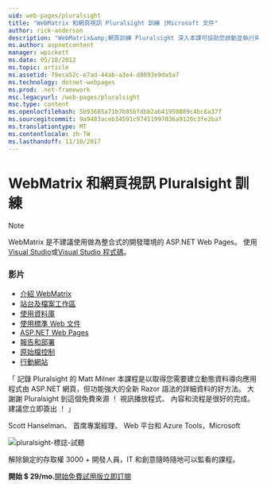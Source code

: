 ```yaml
---
uid: web-pages/pluralsight
title: "WebMatrix 和網頁視訊 Pluralsight 訓練 |Microsoft 文件"
author: rick-anderson
description: "WebMatrix&amp;網頁訓練 Pluralsight 深入本課可協助您啟動並執行與 WebMatrix 及 ASP.NET 網頁。 它涵蓋了 everythi..."
ms.author: aspnetcontent
manager: wpickett
ms.date: 05/18/2012
ms.topic: article
ms.assetid: 79eca52c-e7ad-44ab-a3e4-d8093e9da5a7
ms.technology: dotnet-webpages
ms.prod: .net-framework
msc.legacyurl: /web-pages/pluralsight
msc.type: content
ms.openlocfilehash: 5b93685a71b7b85bfdbb2ab41950889c4bc6a37f
ms.sourcegitcommit: 9a9483aceb34591c97451997036a9120c3fe2baf
ms.translationtype: MT
ms.contentlocale: zh-TW
ms.lasthandoff: 11/10/2017
---
```

<a name="webmatrix-and-web-pages-video-training-from-pluralsight"></a>WebMatrix 和網頁視訊 Pluralsight 訓練
====================

> [!NOTE] 
> WebMatrix 是不建議使用做為整合式的開發環境的 ASP.NET Web Pages。 使用[Visual Studio](xref:aspnet/web-pages/overview/getting-started/program-asp-net-web-pages-in-visual-studio)或[Visual Studio 程式碼](https://code.visualstudio.com/)。

### <a name="videos"></a>影片

- [介紹 WebMatrix](https://pluralsight.com/training/Player?author=matt-milner&name=webmatrix-introduction-m1&mode=live&clip=0&course=webmatrix-introduction)
- [站台及檔案工作區](https://pluralsight.com/training/Player?author=matt-milner&name=webmatrix-introduction-m2&mode=live&clip=0&course=webmatrix-introduction)
- [使用資料庫](https://pluralsight.com/training/Player?author=matt-milner&name=webmatrix-introduction-m3&mode=live&clip=0&course=webmatrix-introduction)
- [使用標準 Web 文件](https://pluralsight.com/training/Player?author=matt-milner&name=webmatrix-introduction-m4&mode=live&clip=0&course=webmatrix-introduction)
- [ASP.NET Web Pages](https://pluralsight.com/training/Player?author=matt-milner&name=webmatrix-introduction-m5&mode=live&clip=0&course=webmatrix-introduction)
- [報告和部署](https://pluralsight.com/training/Player?author=matt-milner&name=webmatrix-introduction-m8&mode=live&clip=0&course=webmatrix-introduction)
- [原始檔控制](https://pluralsight.com/training/Player?author=matt-milner&name=webmatrix-introduction-m9&mode=live&clip=0&course=webmatrix-introduction)
- [行動網站](https://pluralsight.com/training/Player?author=matt-milner&name=webmatrix-introduction-m10&mode=live&clip=0&course=webmatrix-introduction)


「 記錄 Pluralsight 的 Matt Milner 本課程是以取得您需要建立動態資料導向應用程式由 ASP.NET 網頁，但功能強大的全新 Razor 語法的詳細資料的好方法。 大謝謝 Pluralsight 到這個免費來源 ！ 視訊播放程式、 內容和流程是很好的完成。 建議您立即簽出 ！ 」

Scott Hanselman、 首席專案經理、 Web 平台和 Azure Tools，Microsoft


![pluralsight-標誌-試聽](pluralsight/_static/image1.png)

解除鎖定的存取權 3000 + 開發人員，IT 和創意隨時隨地可以監看的課程。

**開始 $ 29/mo.**[開始免費試用版](https://pluralsight.com/microsoft/olt/subscribe/SubscriptionRedirector.aspx?freetrial=true&amp;utm_source=microsoft&amp;utm_medium=sponsored-page&amp;utm_content=webmatrix&amp;utm_campaign=microsoft-sponsored-course)[立即訂閱](https://pluralsight.com/microsoft/OLT/subscriptions.aspx?utm_source=microsoft&amp;utm_medium=sponsored-page&amp;utm_content=webmatrix&amp;utm_campaign=microsoft-sponsored-course)
